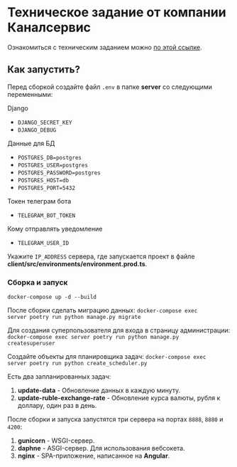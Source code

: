 # Техническое задание от компании Каналсервис

Ознакомиться с техническим заданием можно [по этой ссылке](https://unwinddigital.notion.site/unwinddigital/Python-1fdcee22ef5345cf82b058c333818c08).

## Как запустить?

Перед сборкой создайте файл <code>.env</code> в папке <b>server</b> со следующими переменными: <br>

Django
* <code>DJANGO_SECRET_KEY</code><br>
* <code>DJANGO_DEBUG</code><br>

Данные для БД
* <code>POSTGRES_DB=postgres</code><br>
* <code>POSTGRES_USER=postgres</code><br>
* <code>POSTGRES_PASSWORD=postgres</code><br>
* <code>POSTGRES_HOST=db</code><br>
* <code>POSTGRES_PORT=5432</code><br>

Токен телеграм бота
* <code>TELEGRAM_BOT_TOKEN</code><br>

Кому отправлять уведомление
* <code>TELEGRAM_USER_ID</code><br>

Укажите <code>IP_ADDRESS</code> сервера, где запускается проект в файле <b>client/src/environments/environment.prod.ts</b>.


### Сборка и запуск
<code>docker-compose up -d --build</code><br>

После сборки сделать миграцию данных:
<code>docker-compose exec server poetry run python manage.py migrate</code>

Для создания суперпользователя для входа в страницу администрации:
<code>docker-compose exec server poetry run python manage.py createsuperuser</code>

Создайте объекты для планировщика задач:
<code>docker-compose exec server poetry run python create_scheduler.py</code><br>

Есть два запланированных задач:
  1. <b>update-data</b> - Обновление данных в каждую минуту.
  2. <b>update-ruble-exchange-rate</b> - Обновление курса валюты, рубля к доллару, один раз в день.

  
После сборки и запуска запустятся три сервера на портах <code>8888</code>, <code>8880</code> и <code>4200</code>:
  1. <b>gunicorn</b> - WSGI-сервер.
  2. <b>daphne</b> - ASGI-сервер. Для использования вебсокета.
  3. <b>nginx</b> - SPA-приложение, написанное на <b>Angular</b>.
